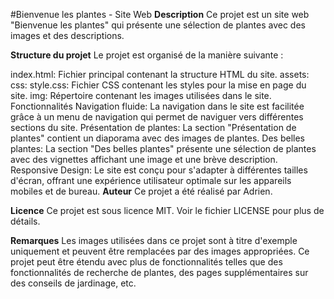 
#Bienvenue les plantes - Site Web
**Description**
Ce projet est un site web "Bienvenue les plantes" qui présente une sélection de plantes avec des images et des descriptions.

**Structure du projet**
Le projet est organisé de la manière suivante :

index.html: Fichier principal contenant la structure HTML du site.
assets:
css:
style.css: Fichier CSS contenant les styles pour la mise en page du site.
img: Répertoire contenant les images utilisées dans le site.
Fonctionnalités
Navigation fluide: La navigation dans le site est facilitée grâce à un menu de navigation qui permet de naviguer vers différentes sections du site.
Présentation de plantes: La section "Présentation de plantes" contient un diaporama avec des images de plantes.
Des belles plantes: La section "Des belles plantes" présente une sélection de plantes avec des vignettes affichant une image et une brève description.
Responsive Design: Le site est conçu pour s'adapter à différentes tailles d'écran, offrant une expérience utilisateur optimale sur les appareils mobiles et de bureau.
**Auteur**
Ce projet a été réalisé par Adrien.

**Licence**
Ce projet est sous licence MIT. Voir le fichier LICENSE pour plus de détails.

**Remarques**
Les images utilisées dans ce projet sont à titre d'exemple uniquement et peuvent être remplacées par des images appropriées.
Ce projet peut être étendu avec plus de fonctionnalités telles que des fonctionnalités de recherche de plantes, des pages supplémentaires sur des conseils de jardinage, etc.
